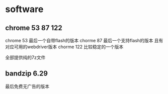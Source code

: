 # software

## chrome 53 87 122

chrome 53 最后一个自带flash的版本
chorme 87 最后一个支持flash的版本 且有对应可用的webdriver版本
chorme 122 比较稳定的一个版本

全部提供纯的7z文件

## bandzip 6.29

最后免费无广告的版本
